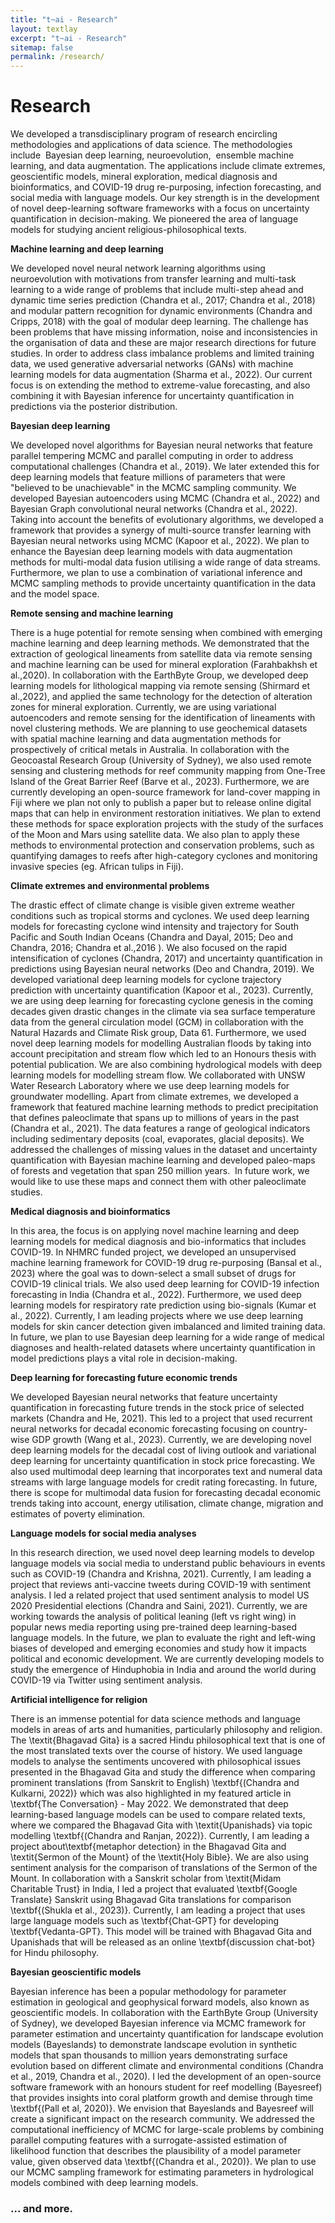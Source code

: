 ```yaml
---
title: "t~ai - Research"
layout: textlay
excerpt: "t~ai - Research"
sitemap: false
permalink: /research/
---
```


# Research 


We developed a transdisciplinary  program of research encircling methodologies and applications of data science.  The methodologies include  Bayesian deep learning, neuroevolution,  ensemble machine  learning, and data augmentation. The applications include climate extremes, geoscientific models, mineral exploration, medical diagnosis and bioinformatics, and COVID-19 drug re-purposing, infection forecasting, and social media  with language models. Our key strength is in the development of novel deep-learning software frameworks with a focus on uncertainty quantification in decision-making. We pioneered the area of language models for studying ancient religious-philosophical texts.  
 
**Machine learning and deep learning**

We developed novel neural network learning algorithms using neuroevolution with motivations from transfer learning and multi-task learning to a wide range of  problems that include multi-step ahead and dynamic time series prediction (Chandra et al., 2017;  Chandra et al., 2018)  and modular pattern recognition for dynamic environments (Chandra and Cripps, 2018) with the goal of modular deep learning. The challenge has been  problems that have missing information, noise and inconsistencies in the organisation of data and these are major research directions for future studies. In order to address class imbalance problems and limited training data, we used generative adversarial networks (GANs) with machine learning models  for  data augmentation  (Sharma et al., 2022). Our current focus is on extending the  method to  extreme-value forecasting, and also combining  it with Bayesian inference for  uncertainty quantification in predictions via the posterior distribution.

 **Bayesian deep learning**
 
We developed novel algorithms for Bayesian neural networks that feature parallel tempering MCMC and parallel computing in order to address computational challenges   (Chandra et al., 2019}. We later extended this for  deep learning models  that feature millions of parameters that were "believed to be unachievable"  in the MCMC sampling community.  We developed Bayesian autoencoders using MCMC (Chandra et al., 2022) and Bayesian Graph convolutional neural networks  (Chandra et al., 2022). Taking into account the benefits of evolutionary algorithms, we developed a framework that provides a synergy of multi-source transfer learning with Bayesian neural networks using MCMC  (Kapoor et al., 2022).   We plan to enhance the Bayesian deep learning models  with data  augmentation methods for multi-modal data fusion utilising a wide range of data streams. Furthermore, we plan to use a combination of variational inference and MCMC sampling methods to provide uncertainty quantification in the data and the model space.


**Remote sensing and machine learning**

There is a huge potential for remote  sensing when combined with emerging machine learning and deep learning methods. We demonstrated that the extraction of geological lineaments from   satellite data via  remote sensing and machine learning  can be used for mineral exploration  (Farahbakhsh et al.,2020). In collaboration with the   EarthByte Group, we developed deep learning models for lithological mapping  via remote sensing  (Shirmard et al.,2022), and applied the same technology for the detection of alteration zones for mineral exploration.   Currently, we are using variational autoencoders and remote sensing for the identification of lineaments  with novel clustering methods. We are planning to use geochemical datasets with spatial machine learning and data augmentation methods for prospectively of critical metals in Australia.   In collaboration with the  Geocoastal Research  Group (University of Sydney), we also used remote sensing and clustering methods for  reef community mapping from One-Tree Island of the  Great Barrier Reef (Barve et al., 2023). Furthermore, we are currently developing  an open-source framework for land-cover mapping in Fiji where we plan not only to publish a paper but to release online digital maps that can help in  environment restoration initiatives. We plan  to extend these methods for space exploration projects with the study of the  surfaces of the Moon and Mars using satellite data. We also plan to apply these methods to environmental protection and conservation problems, such as quantifying damages to reefs after high-category cyclones and   monitoring invasive species (eg. African tulips in Fiji). 

**Climate extremes and environmental problems**

The drastic effect of climate change is visible given extreme weather conditions such as tropical storms and cyclones. We used deep learning models for forecasting cyclone wind intensity and trajectory for South Pacific and South Indian Oceans  (Chandra and Dayal, 2015; Deo and Chandra, 2016; Chandra et al.,2016 ). We also focused on the rapid intensification of cyclones  (Chandra, 2017) and  uncertainty quantification in predictions using Bayesian neural networks  (Deo and Chandra, 2019). We developed  variational deep learning models for cyclone trajectory prediction with uncertainty quantification  (Kapoor et al., 2023). Currently, we are using deep learning  for forecasting cyclone genesis in the coming decades  given drastic changes in the climate via sea surface  temperature data from the general circulation model (GCM) in collaboration with the  Natural Hazards and Climate Risk group, Data 61.  Furthermore, we used novel deep learning models for modelling Australian floods by taking into account precipitation and stream flow which led to an Honours thesis with potential publication. We are also combining hydrological models with deep learning models for modelling stream flow.  We   collaborated with UNSW  Water Research Laboratory where we use deep learning models for groundwater modelling.  Apart from climate extremes, we developed a framework that featured machine learning methods to predict precipitation that defines paleoclimate that spans up to  millions of years in the past (Chandra et al., 2021). The data features a range of geological indicators including sedimentary deposits (coal, evaporates, glacial deposits). We addressed the challenges of missing values in the dataset and   uncertainty quantification   with Bayesian machine learning and  developed paleo-maps of forests and vegetation that span 250 million years.  In future work, we would like to use these maps and connect them with other paleoclimate studies.
    
    
**Medical diagnosis and bioinformatics**

In this area,  the focus is on applying novel machine learning and deep learning models for medical diagnosis and  bio-informatics  that includes COVID-19.  In  NHMRC funded project, we  developed  an unsupervised  machine learning framework for  COVID-19  drug re-purposing (Bansal et al., 2023) where the goal was to down-select a small subset of drugs for COVID-19 clinical trials. We also used deep learning for COVID-19  infection forecasting in India (Chandra et al., 2022). Furthermore, we used deep learning models for  respiratory rate prediction using bio-signals  (Kumar et al., 2022). Currently, I am leading projects where we   use deep learning models for skin cancer detection given  imbalanced and limited training data. In future, we plan to use Bayesian deep learning for a wide range of medical diagnoses and health-related datasets where uncertainty quantification in model predictions plays a vital role in decision-making. 

**Deep learning for forecasting future economic trends**

We developed  Bayesian neural networks that  feature uncertainty quantification in forecasting  future trends in the stock price of selected markets   (Chandra and He, 2021). This led to a project that used recurrent neural networks for decadal economic forecasting focusing on country-wise  GDP growth  (Wang et al., 2023). Currently,  we are developing  novel deep learning models  for the decadal cost of living outlook and variational deep learning for uncertainty quantification in stock price forecasting. We also used multimodal deep learning that incorporates text and numeral data streams with large language models for credit rating forecasting.  In future, there is scope for multimodal data fusion for forecasting decadal economic trends taking into account, energy utilisation, climate change, migration and estimates of poverty elimination. 


**Language models for social media analyses**

In this research direction, we used novel deep learning models to develop language models via social media to understand public behaviours in events such as COVID-19 (Chandra and Krishna, 2021). Currently, I am leading a project that reviews anti-vaccine tweets during COVID-19 with sentiment analysis. I led a related project that used sentiment analysis  to model US 2020 Presidential elections  (Chandra and Saini, 2021). Currently, we are working towards the  analysis of  political leaning (left vs right wing) in popular news media reporting using pre-trained deep learning-based language models. In the future, we plan to evaluate the right and left-wing biases of developed and emerging economies and study how it impacts political and economic development.   We are currently developing models to study the emergence of Hinduphobia in India and around the world during COVID-19 via Twitter using sentiment analysis.  

   
**Artificial intelligence for religion**

There is an immense potential for data science methods and language models   in areas of arts and humanities, particularly philosophy and religion. The \textit{Bhagavad Gita} is a sacred Hindu  philosophical text that is one of the most translated texts over the course of history. We used language models to analyse the sentiments uncovered with philosophical issues presented in the Bhagavad Gita and study the difference when comparing prominent translations (from Sanskrit to English)  \textbf{(Chandra and Kulkarni, 2022)} which was also highlighted in my featured article in   \textbf{The Conversation} - May 2022. We demonstrated  that  deep learning-based language models  can be used to compare  related texts, where we compared  the Bhagavad Gita with \textit{Upanishads} via topic modelling  \textbf{(Chandra and Ranjan, 2022)}. Currently, I am leading a project about\textbf{metaphor detection} in  the Bhagavad Gita and \textit{Sermon of the Mount} of the \textit{Holy Bible}. We are also using  sentiment analysis for  the comparison of translations of the Sermon of the Mount. In collaboration with a Sanskrit scholar from \textit{Midam Charitable Trust} in India, I led a project that evaluated \textbf{Google Translate} Sanskrit using Bhagavad Gita translations for comparison \textbf{(Shukla et al., 2023)}. Currently, I am leading a project that uses large language models such as \textbf{Chat-GPT} for developing \textbf{Vedanta-GPT}. This model will be trained with Bhagavad Gita and Upanishads that will be released as an online \textbf{discussion chat-bot} for Hindu philosophy. 


**Bayesian geoscientific models**
 
Bayesian inference has been a popular methodology for parameter estimation in geological and geophysical forward models, also known as geoscientific models. In collaboration with the  EarthByte Group (University of Sydney), we developed   Bayesian inference  via MCMC framework for parameter estimation and uncertainty quantification for landscape evolution models (Bayeslands) to demonstrate landscape  evolution in synthetic models that span thousands to million years demonstrating surface evolution based on different climate and environmental conditions   (Chandra et al., 2019, Chandra et al., 2020).   I led the development of an open-source software framework with an honours student  for reef modelling (Bayesreef) that provides insights into  coral platform growth and demise through time \textbf{(Pall et al, 2020)}.   We envision that Bayeslands and Bayesreef will create a significant impact on the research community.  We addressed the computational inefficiency of  MCMC for large-scale problems by combining parallel computing features with a surrogate-assisted estimation of likelihood function that describes the plausibility of a model parameter value, given observed data \textbf{(Chandra et al., 2020)}. We plan to  use our MCMC sampling framework for estimating parameters in  hydrological models combined with deep learning models.



### ... and more.
